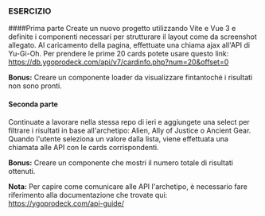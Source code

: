### ESERCIZIO
####Prima parte
Create un nuovo progetto utilizzando Vite e Vue 3 e definite i componenti necessari per strutturare il layout come da screenshot allegato.
Al caricamento della pagina, effettuate una chiama ajax all'API di Yu-Gi-Oh.
Per prendere le prime 20 cards potete usare questo link:
https://db.ygoprodeck.com/api/v7/cardinfo.php?num=20&offset=0

**Bonus:**
Creare un componente loader da visualizzare fintantoché i risultati non sono pronti.

#### Seconda parte
Continuate a lavorare nella stessa repo di ieri e aggiungete una select per filtrare i risultati in base all'archetipo:  Alien, Ally of Justice o Ancient Gear.
Quando l'utente seleziona un valore dalla lista, viene effettuata una chiamata alle API con le cards corrispondenti.

**Bonus:**
Creare un componente che mostri il numero totale di risultati ottenuti.

**Nota:**
Per capire come comunicare alle API l'archetipo, è necessario fare riferimento alla documentazione che trovate qui: https://ygoprodeck.com/api-guide/
